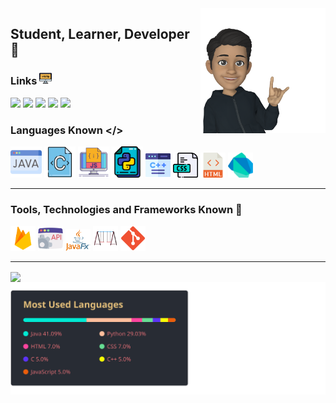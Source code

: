 <img width="200" align="right" src="icons/emoji.png">

## Student, Learner, Developer 👋

### Links <img width=20 src="icons/website.png">
<a href="https://www.codewars.com/users/jayvakil"><img width=31 src="https://docs.codewars.com/logo.svg"></a>
<a href="https://twitter.com/JayVakil1"> <img width=30 src="https://image.similarpng.com/very-thumbnail/2020/06/Black-icon-Twitter-logo-transparent-PNG.png"></a>
<a href="https://www.instagram.com/jay._.vakil/"> <img width=30 src="https://static-00.iconduck.com/assets.00/instagram-icon-2048x2048-uc6feurl.png"></a>
<a href="https://www.reddit.com/user/JayVakil"> <img width=30 src="https://www.iconpacks.net/icons/2/free-reddit-logo-icon-2436-thumb.png"></a>
<a href="https://www.linkedin.com/in/jay-vakil-bb1192204"> <img width=30 src="https://image.flaticon.com/icons/png/512/174/174857.png"></a>
<!--
**jayvakil-bc/jayvakil-bc** is a ✨ _special_ ✨ repository because its `README.md` (this file) appears on your GitHub profile.

Here are some ideas to get you started:

- 🔭 I’m currently working on ...
- 🌱 I’m currently learning ...
- 👯 I’m looking to collaborate on ...
- 🤔 I’m looking for help with ...
- 💬 Ask me about ...
- 📫 How to reach me: ...
- 😄 Pronouns: ...
- ⚡ Fun fact: ...
-->
### Languages Known </>
<img width=50 src="icons/java.png"> <img width=50 src="icons/c-document.png">   <img width=50 src="icons/3344325.png">   <img width=50 src="icons/file.png"> <img width=40 src="icons/c-.png"> <img width=40 src="icons/css-file-format.png"> <img width=40 src="icons/html.png"> <img width=40 src="icons/768px-Dart-logo.png">
<hr>

### Tools, Technologies and Frameworks Known 🧰
<img width=40 src="icons/firebase.png"> <img width=40 src="icons/api.png"> <img width=40 src="icons/file (1).png"> <img width=40 src="icons/swing.png"> <img width=40 src="icons/gg.png"> 

<hr>
<img align="center" src="https://www.codewars.com/users/jayvakil/badges/large">
<img align="center" src="icons/lang.svg"/> 

